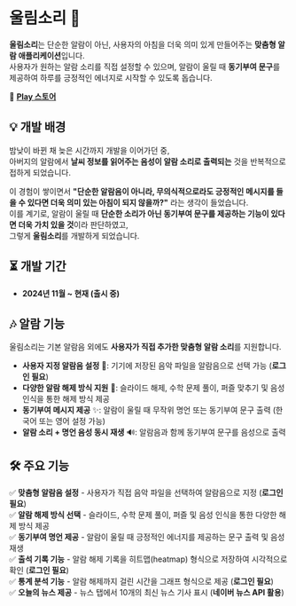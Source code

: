 # 울림소리 📢  

**울림소리**는 단순한 알람이 아닌, 사용자의 아침을 더욱 의미 있게 만들어주는 **맞춤형 알람 애플리케이션**입니다.  
사용자가 원하는 알람 소리를 직접 설정할 수 있으며, 알람이 울릴 때 **동기부여 문구**를 제공하여 하루를 긍정적인 에너지로 시작할 수 있도록 돕습니다.  

🔗 **[Play 스토어](https://play.google.com/store/apps/details?id=com.niw.flutter_alarm_app_2)**  

## 💡 개발 배경  

밤낮이 바뀐 채 늦은 시간까지 개발을 이어가던 중,  
아버지의 알람에서 **날씨 정보를 읽어주는 음성이 알람 소리로 출력되는** 것을 반복적으로 접하게 되었습니다.  

이 경험이 쌓이면서 **"단순한 알람음이 아니라, 무의식적으로라도 긍정적인 메시지를 들을 수 있다면 더욱 의미 있는 아침이 되지 않을까?"** 라는 생각이 들었습니다.  
이를 계기로, 알람이 울릴 때 **단순한 소리가 아닌 동기부여 문구를 제공하는 기능이 있다면 더욱 가치 있을 것**이라 판단하였고,  
그렇게 **울림소리**를 개발하게 되었습니다.  

## ⏳ 개발 기간  

- **2024년 11월 ~ 현재 (출시 중)**  

## 🎶 알람 기능  

울림소리는 기본 알람음 외에도 **사용자가 직접 추가한 맞춤형 알람 소리**를 지원합니다.  

- **사용자 지정 알람음 설정** 🎵: 기기에 저장된 음악 파일을 알람음으로 선택 가능 (**로그인 필요**)  
- **다양한 알람 해제 방식 지원** 🔢: 슬라이드 해제, 수학 문제 풀이, 퍼즐 맞추기 및 음성 인식을 통한 해제 방식 제공  
- **동기부여 메시지 제공** ✨: 알람이 울릴 때 무작위 명언 또는 동기부여 문구 출력 (한국어 또는 영어 설정 가능)  
- **알람 소리 + 명언 음성 동시 재생** 🔊: 알람음과 함께 동기부여 문구를 음성으로 출력  

## 🛠️ 주요 기능  

✅ **맞춤형 알람음 설정** - 사용자가 직접 음악 파일을 선택하여 알람음으로 지정 (**로그인 필요**)  
✅ **알람 해제 방식 선택** - 슬라이드, 수학 문제 풀이, 퍼즐 및 음성 인식을 통한 다양한 해제 방식 제공  
✅ **동기부여 명언 제공** - 알람이 울릴 때 긍정적인 에너지를 제공하는 문구 출력 및 음성 재생  
✅ **출석 기록 기능** - 알람 해제 기록을 히트맵(heatmap) 형식으로 저장하여 시각적으로 확인 (**로그인 필요**)  
✅ **통계 분석 기능** - 알람 해제까지 걸린 시간을 그래프 형식으로 제공 (**로그인 필요**)  
✅ **오늘의 뉴스 제공** - 뉴스 탭에서 10개의 최신 뉴스 기사 표시 (**네이버 뉴스 API 활용**)  
